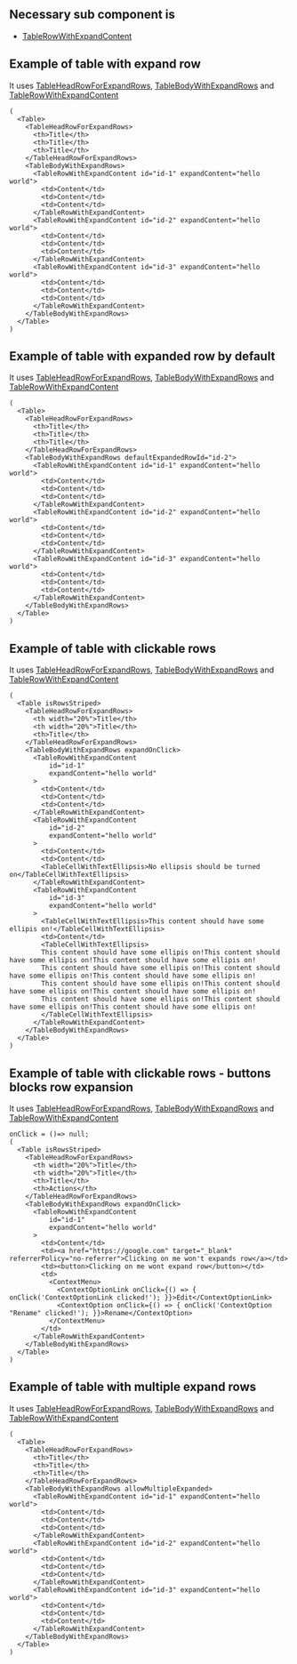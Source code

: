 ## Necessary sub component is
* [TableRowWithExpandContent](#tablerowwithexpandcontent)

## Example of table with expand row
It uses [TableHeadRowForExpandRows](#tableheadrowforexpandrows), [TableBodyWithExpandRows](#tablebodywithexpandrows) and [TableRowWithExpandContent](#tablerowwithexpandcontent)

    (
      <Table>
        <TableHeadRowForExpandRows>
          <th>Title</th>
          <th>Title</th>
          <th>Title</th>
        </TableHeadRowForExpandRows>
        <TableBodyWithExpandRows>
          <TableRowWithExpandContent id="id-1" expandContent="hello world">
            <td>Content</td>
            <td>Content</td>
            <td>Content</td>
          </TableRowWithExpandContent>
          <TableRowWithExpandContent id="id-2" expandContent="hello world">
            <td>Content</td>
            <td>Content</td>
            <td>Content</td>
          </TableRowWithExpandContent>
          <TableRowWithExpandContent id="id-3" expandContent="hello world">
            <td>Content</td>
            <td>Content</td>
            <td>Content</td>
          </TableRowWithExpandContent>
        </TableBodyWithExpandRows>
      </Table>
    )

## Example of table with expanded row by default
It uses [TableHeadRowForExpandRows](#tableheadrowforexpandedrows), [TableBodyWithExpandRows](#tablebodywithexpandrows) and [TableRowWithExpandContent](#tablerowwithexpandcontent)

    (
      <Table>
        <TableHeadRowForExpandRows>
          <th>Title</th>
          <th>Title</th>
          <th>Title</th>
        </TableHeadRowForExpandRows>
        <TableBodyWithExpandRows defaultExpandedRowId="id-2">
          <TableRowWithExpandContent id="id-1" expandContent="hello world">
            <td>Content</td>
            <td>Content</td>
            <td>Content</td>
          </TableRowWithExpandContent>
          <TableRowWithExpandContent id="id-2" expandContent="hello world">
            <td>Content</td>
            <td>Content</td>
            <td>Content</td>
          </TableRowWithExpandContent>
          <TableRowWithExpandContent id="id-3" expandContent="hello world">
            <td>Content</td>
            <td>Content</td>
            <td>Content</td>
          </TableRowWithExpandContent>
        </TableBodyWithExpandRows>
      </Table>
    )
    
    
## Example of table with clickable rows
It uses [TableHeadRowForExpandRows](#tableheadrowforexpandedrows), [TableBodyWithExpandRows](#tablebodywithexpandrows) and [TableRowWithExpandContent](#tablerowwithexpandcontent)
        
    (
      <Table isRowsStriped>
        <TableHeadRowForExpandRows>
          <th width="20%">Title</th>
          <th width="20%">Title</th>
          <th>Title</th>
        </TableHeadRowForExpandRows>
        <TableBodyWithExpandRows expandOnClick>
          <TableRowWithExpandContent
              id="id-1"
              expandContent="hello world"
          >
            <td>Content</td>
            <td>Content</td>
            <td>Content</td>
          </TableRowWithExpandContent>
          <TableRowWithExpandContent
              id="id-2"
              expandContent="hello world"
          >
            <td>Content</td>
            <td>Content</td>
            <TableCellWithTextEllipsis>No ellipsis should be turned on</TableCellWithTextEllipsis>
          </TableRowWithExpandContent>
          <TableRowWithExpandContent
              id="id-3"
              expandContent="hello world"
          >
            <TableCellWithTextEllipsis>This content should have some ellipis on!</TableCellWithTextEllipsis>
            <td>Content</td>
            <TableCellWithTextEllipsis>
            This content should have some ellipis on!This content should have some ellipis on!This content should have some ellipis on!
            This content should have some ellipis on!This content should have some ellipis on!This content should have some ellipis on!
            This content should have some ellipis on!This content should have some ellipis on!This content should have some ellipis on!
            This content should have some ellipis on!This content should have some ellipis on!This content should have some ellipis on!
            </TableCellWithTextEllipsis>
          </TableRowWithExpandContent>
        </TableBodyWithExpandRows>
      </Table>
    )

## Example of table with clickable rows - buttons blocks row expansion 
It uses [TableHeadRowForExpandRows](#tableheadrowforexpandedrows), [TableBodyWithExpandRows](#tablebodywithexpandrows) and [TableRowWithExpandContent](#tablerowwithexpandcontent)

    onClick = ()=> null;        
    (
      <Table isRowsStriped>
        <TableHeadRowForExpandRows>
          <th width="20%">Title</th>
          <th width="20%">Title</th>
          <th>Title</th>
          <th>Actions</th>
        </TableHeadRowForExpandRows>
        <TableBodyWithExpandRows expandOnClick>
          <TableRowWithExpandContent
              id="id-1"
              expandContent="hello world"
          >
            <td>Content</td>
            <td><a href="https://google.com" target="_blank" referrerPolicy="no-referrer">Clicking on me won't expands row</a></td>
            <td><button>Clicking on me wont expand row</button></td>
            <td>
              <ContextMenu>
                <ContextOptionLink onClick={() => { onClick('ContextOptionLink clicked!'); }}>Edit</ContextOptionLink>
                <ContextOption onClick={() => { onClick('ContextOption "Rename" clicked!'); }}>Rename</ContextOption>
              </ContextMenu>
            </td>
          </TableRowWithExpandContent>        
        </TableBodyWithExpandRows>
      </Table>
    )

## Example of table with multiple expand rows 
It uses [TableHeadRowForExpandRows](#tableheadrowforexpandrows), [TableBodyWithExpandRows](#tablebodywithexpandrows) and [TableRowWithExpandContent](#tablerowwithexpandcontent)

    (
      <Table>
        <TableHeadRowForExpandRows>
          <th>Title</th>
          <th>Title</th>
          <th>Title</th>
        </TableHeadRowForExpandRows>
        <TableBodyWithExpandRows allowMultipleExpanded>
          <TableRowWithExpandContent id="id-1" expandContent="hello world">
            <td>Content</td>
            <td>Content</td>
            <td>Content</td>
          </TableRowWithExpandContent>
          <TableRowWithExpandContent id="id-2" expandContent="hello world">
            <td>Content</td>
            <td>Content</td>
            <td>Content</td>
          </TableRowWithExpandContent>
          <TableRowWithExpandContent id="id-3" expandContent="hello world">
            <td>Content</td>
            <td>Content</td>
            <td>Content</td>
          </TableRowWithExpandContent>
        </TableBodyWithExpandRows>
      </Table>
    )